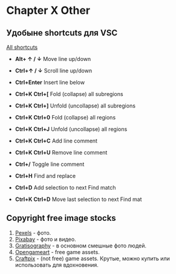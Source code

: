 # Chapter X Other

## Удобыне shortcuts для VSC 
[All shortcuts](https://code.visualstudio.com/shortcuts/keyboard-shortcuts-windows.pdf)

- **Alt+ ↑ / ↓** Move line up/down
- **Ctrl+↑ / ↓** Scroll line up/down
- **Ctrl+Enter** Insert line below

- **Ctrl+K Ctrl+[** Fold (collapse) all subregions
- **Ctrl+K Ctrl+]** Unfold (uncollapse) all subregions
- **Ctrl+K Ctrl+0** Fold (collapse) all regions
- **Ctrl+K Ctrl+J** Unfold (uncollapse) all regions

- **Ctrl+K Ctrl+C** Add line comment
- **Ctrl+K Ctrl+U** Remove line comment
- **Ctrl+/** Toggle line comment

- **Ctrl+H** Find and replace
- **Ctrl+D** Add selection to next Find match
- **Ctrl+K Ctrl+D** Move last selection to next Find mat


## Copyright free image stocks
1. [Pexels](https://www.pexels.com/)  - фото.
2. [Pixabay](https://pixabay.com/)  - фото и видео.
3. [Gratisography](https://gratisography.com/) - в основном смешные фото людей.
4. [Opengameart](https://opengameart.org/) - free game assets.
5. [Craftpix](https://craftpix.net/) - (not free) game assets. Крутые, можно купить или использовать для вдохновения.
